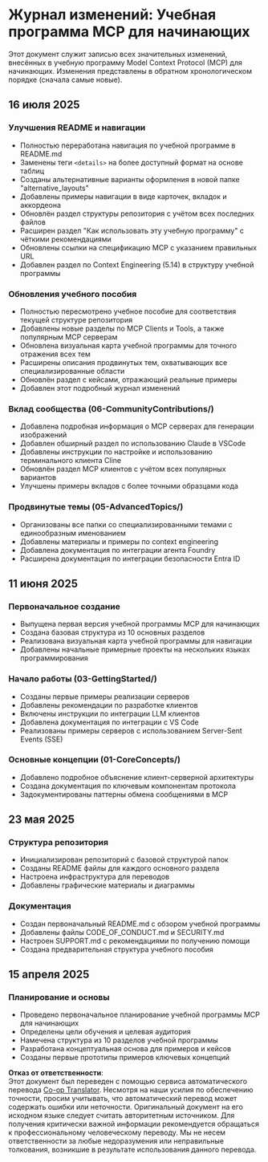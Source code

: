 <!--
CO_OP_TRANSLATOR_METADATA:
{
  "original_hash": "baf3b041e5d939c4a1d8653632cc14f1",
  "translation_date": "2025-07-17T01:34:12+00:00",
  "source_file": "changelog.md",
  "language_code": "ru"
}
-->
# Журнал изменений: Учебная программа MCP для начинающих

Этот документ служит записью всех значительных изменений, внесённых в учебную программу Model Context Protocol (MCP) для начинающих. Изменения представлены в обратном хронологическом порядке (сначала самые новые).

## 16 июля 2025

### Улучшения README и навигации
- Полностью переработана навигация по учебной программе в README.md
- Заменены теги `<details>` на более доступный формат на основе таблиц
- Созданы альтернативные варианты оформления в новой папке "alternative_layouts"
- Добавлены примеры навигации в виде карточек, вкладок и аккордеона
- Обновлён раздел структуры репозитория с учётом всех последних файлов
- Расширен раздел "Как использовать эту учебную программу" с чёткими рекомендациями
- Обновлены ссылки на спецификацию MCP с указанием правильных URL
- Добавлен раздел по Context Engineering (5.14) в структуру учебной программы

### Обновления учебного пособия
- Полностью пересмотрено учебное пособие для соответствия текущей структуре репозитория
- Добавлены новые разделы по MCP Clients и Tools, а также популярным MCP серверам
- Обновлена визуальная карта учебной программы для точного отражения всех тем
- Расширены описания продвинутых тем, охватывающих все специализированные области
- Обновлён раздел с кейсами, отражающий реальные примеры
- Добавлен этот подробный журнал изменений

### Вклад сообщества (06-CommunityContributions/)
- Добавлена подробная информация о MCP серверах для генерации изображений
- Добавлен обширный раздел по использованию Claude в VSCode
- Добавлены инструкции по настройке и использованию терминального клиента Cline
- Обновлён раздел MCP клиентов с учётом всех популярных вариантов
- Улучшены примеры вкладов с более точными образцами кода

### Продвинутые темы (05-AdvancedTopics/)
- Организованы все папки со специализированными темами с единообразным именованием
- Добавлены материалы и примеры по context engineering
- Добавлена документация по интеграции агента Foundry
- Расширена документация по интеграции безопасности Entra ID

## 11 июня 2025

### Первоначальное создание
- Выпущена первая версия учебной программы MCP для начинающих
- Создана базовая структура из 10 основных разделов
- Реализована визуальная карта учебной программы для навигации
- Добавлены начальные примерные проекты на нескольких языках программирования

### Начало работы (03-GettingStarted/)
- Созданы первые примеры реализации серверов
- Добавлены рекомендации по разработке клиентов
- Включены инструкции по интеграции LLM клиентов
- Добавлена документация по интеграции с VS Code
- Реализованы примеры серверов с использованием Server-Sent Events (SSE)

### Основные концепции (01-CoreConcepts/)
- Добавлено подробное объяснение клиент-серверной архитектуры
- Создана документация по ключевым компонентам протокола
- Задокументированы паттерны обмена сообщениями в MCP

## 23 мая 2025

### Структура репозитория
- Инициализирован репозиторий с базовой структурой папок
- Созданы README файлы для каждого основного раздела
- Настроена инфраструктура для переводов
- Добавлены графические материалы и диаграммы

### Документация
- Создан первоначальный README.md с обзором учебной программы
- Добавлены файлы CODE_OF_CONDUCT.md и SECURITY.md
- Настроен SUPPORT.md с рекомендациями по получению помощи
- Создана предварительная структура учебного пособия

## 15 апреля 2025

### Планирование и основы
- Проведено первоначальное планирование учебной программы MCP для начинающих
- Определены цели обучения и целевая аудитория
- Намечена структура из 10 разделов учебной программы
- Разработана концептуальная основа для примеров и кейсов
- Созданы первые прототипы примеров ключевых концепций

**Отказ от ответственности**:  
Этот документ был переведен с помощью сервиса автоматического перевода [Co-op Translator](https://github.com/Azure/co-op-translator). Несмотря на наши усилия по обеспечению точности, просим учитывать, что автоматический перевод может содержать ошибки или неточности. Оригинальный документ на его исходном языке следует считать авторитетным источником. Для получения критически важной информации рекомендуется обращаться к профессиональному человеческому переводу. Мы не несем ответственности за любые недоразумения или неправильные толкования, возникшие в результате использования данного перевода.